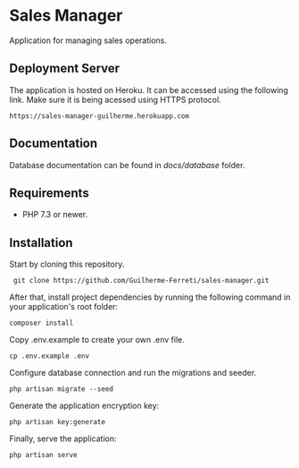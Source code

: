 # Sales Manager

Application for managing sales operations.

## Deployment Server

The application is hosted on Heroku. It can be accessed using the following link. Make sure it is being acessed using HTTPS protocol.

``https://sales-manager-guilherme.herokuapp.com``

## Documentation

Database documentation can be found in *docs/database* folder.

## Requirements

* PHP 7.3 or newer.

## Installation

Start by cloning this repository. 

``` git clone https://github.com/Guilherme-Ferreti/sales-manager.git```

After that, install project dependencies by running the following command in your application's root folder:

```composer install```

Copy .env.example to create your own .env file.

```cp .env.example .env```

Configure database connection and run the migrations and seeder.

```php artisan migrate --seed```

Generate the application encryption key:

```php artisan key:generate```

Finally, serve the application:

```php artisan serve```